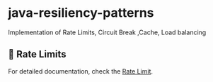 # java-resiliency-patterns
Implementation of Rate Limits, Circuit Break ,Cache, Load balancing 

## 📂 Rate Limits
For detailed documentation, check the [Rate Limit](./Rate_Limit/README.md).
